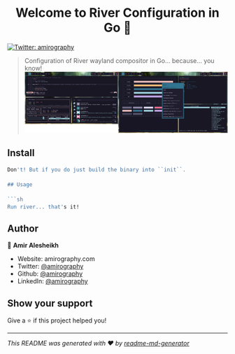 <h1 align="center">Welcome to River Configuration in Go 👋</h1>
<p>
  <a href="https://twitter.com/amirography" target="_blank">
    <img alt="Twitter: amirography" src="https://img.shields.io/twitter/follow/amirography.svg?style=social" />
  </a>
</p>

> Configuration of River wayland compositor in Go... because... you know!
> ![screenshot](./assets/screenshot.png)

## Install

````sh
Don't! But if you do just build the binary into ``init``.

## Usage

```sh
Run river... that's it!
````

## Author

👤 **Amir Alesheikh**

- Website: amirography.com
- Twitter: [@amirography](https://twitter.com/amirography)
- Github: [@amirography](https://github.com/amirography)
- LinkedIn: [@amirography](https://linkedin.com/in/amirography)

## Show your support

Give a ⭐️ if this project helped you!

---

_This README was generated with ❤️ by [readme-md-generator](https://github.com/kefranabg/readme-md-generator)_
